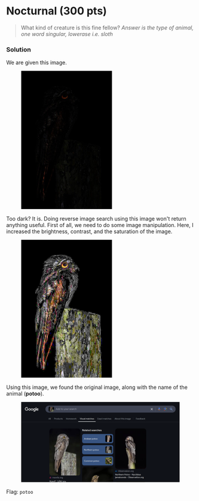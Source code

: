 # Nocturnal (300 pts)

> What kind of creature is this fine fellow? _Answer is the type of animal, one word singular, lowerase i.e. sloth_

### Solution

We are given this image.

<figure><img src="../../../.gitbook/assets/toodark.jpg" alt="" width="243"><figcaption></figcaption></figure>

Too dark? It is. Doing reverse image search using this image won't return anything useful. First of all, we need to do some image manipulation. Here, I increased the brightness, contrast, and the saturation of the image.

<figure><img src="../../../.gitbook/assets/updated.jpg" alt="" width="243"><figcaption></figcaption></figure>

Using this image, we found the original image, along with the name of the animal (**potoo**).

<figure><img src="../../../.gitbook/assets/image (10).png" alt=""><figcaption></figcaption></figure>

Flag: `potoo`
